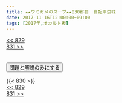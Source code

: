 ```yaml
---
title: ★★ウミガメのスープ★★830杯目　自転車虫味
date: 2017-11-16T12:00:00+09:00
tags: [2017年,オカルト板]
---
```

<div class="th_left"><a href="../829"><< 829</a></div>
<div class="th_right"><a href="../831">831 >></a></div>
<br><br>
<script src="../../js/cupsoup.js"></script>
<form>
<input type="button" value="問題と解説のみにする" onClick="toggleCupsoup()">
</form>
{{< 830 >}}
<div class="th_left"><a href="../829"><< 829</a></div>
<div class="th_right"><a href="../831">831 >></a></div>